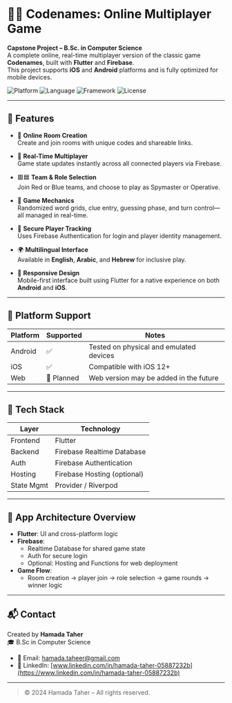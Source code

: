 # 🕵️‍♂️ Codenames: Online Multiplayer Game

**Capstone Project – B.Sc. in Computer Science**  
A complete online, real-time multiplayer version of the classic game **Codenames**, built with **Flutter** and **Firebase**.  
This project supports **iOS** and **Android** platforms and is fully optimized for mobile devices.

![Platform](https://img.shields.io/badge/platform-iOS%20%7C%20Android-blue)
![Language](https://img.shields.io/badge/language-Dart-orange)
![Framework](https://img.shields.io/badge/framework-Flutter-lightblue)
![License](https://img.shields.io/badge/license-MIT-green)

---

## 🌟 Features

- 🔗 **Online Room Creation**  
  Create and join rooms with unique codes and shareable links.

- 🔄 **Real-Time Multiplayer**  
  Game state updates instantly across all connected players via Firebase.

- 🟥🟦 **Team & Role Selection**  
  Join Red or Blue teams, and choose to play as Spymaster or Operative.

- 🧠 **Game Mechanics**  
  Randomized word grids, clue entry, guessing phase, and turn control—all managed in real-time.

- 🔐 **Secure Player Tracking**  
  Uses Firebase Authentication for login and player identity management.

- 🌍 **Multilingual Interface**  
  Available in **English**, **Arabic**, and **Hebrew** for inclusive play.

- 📱 **Responsive Design**  
  Mobile-first interface built using Flutter for a native experience on both **Android** and **iOS**.

---

## 📱 Platform Support

| Platform | Supported | Notes |
|----------|-----------|-------|
| Android  | ✅         | Tested on physical and emulated devices |
| iOS      | ✅         | Compatible with iOS 12+ |
| Web      | 🚧 Planned | Web version may be added in the future |

---

## 🚀 Tech Stack

| Layer        | Technology               |
|--------------|--------------------------|
| Frontend     | Flutter                  |
| Backend      | Firebase Realtime Database |
| Auth         | Firebase Authentication  |
| Hosting      | Firebase Hosting (optional) |
| State Mgmt   | Provider / Riverpod      |

---

## 🧩 App Architecture Overview

- **Flutter**: UI and cross-platform logic  
- **Firebase**:  
  - Realtime Database for shared game state  
  - Auth for secure login  
  - Optional: Hosting and Functions for web deployment  
- **Game Flow**:  
  - Room creation → player join → role selection → game rounds → winner logic

---

## 📬 Contact

Created by **Hamada Taher**  
🎓 B.Sc in Computer Science 

- 📧 Email: [hamada.taheer@gmail.com](mailto:hamada.taheer@gmail.com)  
- 💼 LinkedIn: [www.linkedin.com/in/hamada-taher-05887232b](https://www.linkedin.com/in/hamada-taher-05887232b)

---

> © 2024 Hamada Taher – All rights reserved.
